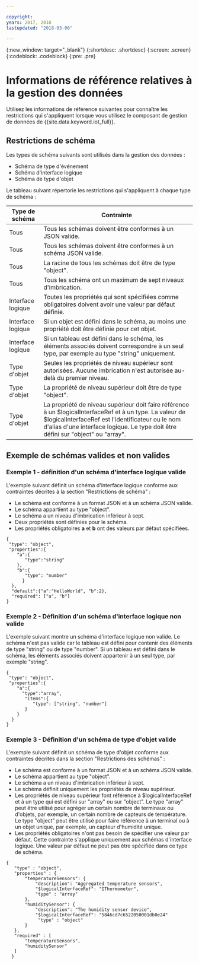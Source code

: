 ```yaml
---

copyright:
years: 2017, 2018
lastupdated: "2018-03-06"

---
```


{:new_window: target="\_blank"}
{:shortdesc: .shortdesc}
{:screen: .screen}
{:codeblock: .codeblock}
{:pre: .pre}

# Informations de référence relatives à la gestion des données

Utilisez les informations de référence suivantes pour connaître les restrictions qui s'appliquent lorsque vous utilisez le composant de gestion de données de {{site.data.keyword.iot_full}}. 

## Restrictions de schéma

Les types de schéma suivants sont utilisés dans la gestion des données :
- Schéma de type d'événement
- Schéma d'interface logique
- Schéma de type d'objet

Le tableau suivant répertorie les restrictions qui s'appliquent à chaque type de schéma :

Type de schéma       |        Contrainte
------------------- | -------------
Tous        | Tous les schémas doivent être conformes à un JSON valide. 
Tous        | Tous les schémas doivent être conformes à un schéma JSON valide. 
Tous        | La racine de tous les schémas doit être de type "object". 
Tous        | Tous les schéma ont un maximum de sept niveaux d'imbrication.
Interface logique |  Toutes les propriétés qui sont spécifiées comme obligatoires doivent avoir une valeur par défaut définie. 
Interface logique | Si un objet est défini dans le schéma, au moins une propriété doit être définie pour cet objet. 
Interface logique | Si un tableau est défini dans le schéma, les éléments associés doivent correspondre à un seul type, par exemple au type "string" uniquement. 
Type d'objet      | Seules les propriétés de niveau supérieur sont autorisées. Aucune imbrication n'est autorisée au-delà du premier niveau. 
Type d'objet      | La propriété de niveau supérieur doit être de type "object".
Type d'objet      | La propriété de niveau supérieur doit faire référence à un $logicalInterfaceRef et à un type. La valeur de $logicalInterfaceRef est l'identificateur ou le nom d'alias d'une interface logique. Le type doit être défini sur "object" ou "array". 

## Exemple de schémas valides et non valides

### Exemple 1  - définition d'un schéma d'interface logique valide
L'exemple suivant définit un schéma d'interface logique conforme aux contraintes décrites à la section "Restrictions de schéma" :

  - Le schéma est conforme à un format JSON et à un schéma JSON valide.
  - Le schéma appartient au type "object".
  - Le schéma a un niveau d'imbrication inférieur à sept. 
  - Deux propriétés sont définies pour le schéma. 
  - Les propriétés obligatoires **a** et **b** ont des valeurs par défaut spécifiées.

```
{
 "type": "object",
 "properties":{
    "a":{
       "type":"string"
    },
    "b":{
       "type": "number"
      }
  },
  "default":{"a":"HelloWorld", "b":2},
  "required": ["a", "b"]
}
```


### Exemple 2 - Définition d'un schéma d'interface logique non valide
L'exemple suivant montre un schéma d'interface logique non valide. Le schéma n'est pas valide car le tableau est défini pour contenir des éléments de type "string" ou de type "number". Si un tableau est défini dans le schéma, les éléments associés doivent appartenir à un seul type, par exemple "string".

```
{
 "type": "object",
 "properties":{
    "a":{
      "type":"array",
       "items":{
          "type": ["string", "number"]
       }
    }
  }
}
```
### Exemple 3 - Définition d'un schéma de type d'objet valide
L'exemple suivant définit un schéma de type d'objet conforme aux contraintes décrites dans la section "Restrictions des schémas" :

  - Le schéma est conforme à un format JSON et à un schéma JSON valide.
  - Le schéma appartient au type "object".
  - Le schéma a un niveau d'imbrication inférieur à sept. 
  - Le schéma définit uniquement les propriétés de niveau supérieur. 
  - Les propriétés de niveau supérieur font référence à $logicalInterfaceRef et à un type qui est défini sur "array" ou sur "object". Le type "array" peut être utilisé pour agréger un certain nombre de terminaux ou d'objets, par exemple, un certain nombre de capteurs de température. Le type "object" peut être utilisé pour faire référence à un terminal ou à un objet unique, par exemple, un capteur d'humidité unique.   
  - Les propriétés obligatoires n'ont pas besoin de spécifier une valeur par défaut. Cette contrainte s'applique uniquement aux schémas d'interface logique. Une valeur par défaut ne peut pas être spécifiée dans ce type de schéma. 

```
{
   "type" : "object",
   "properties" : {
       "temperatureSensors": {
           "description": "Aggregated temperature sensors",
           "$logicalInterfaceRef": "IThermometer",
           "type" : "array"
       },
       "humiditySensor": {
           "description": "The humidity sensor device",
           "$logicalInterfaceRef": "5846cd7c6522050001db0e24"
            "type" : "object"
       }
   },
   "required" : [
       "temperatureSensors",
       "humiditySensor"
   ]
  }
```
